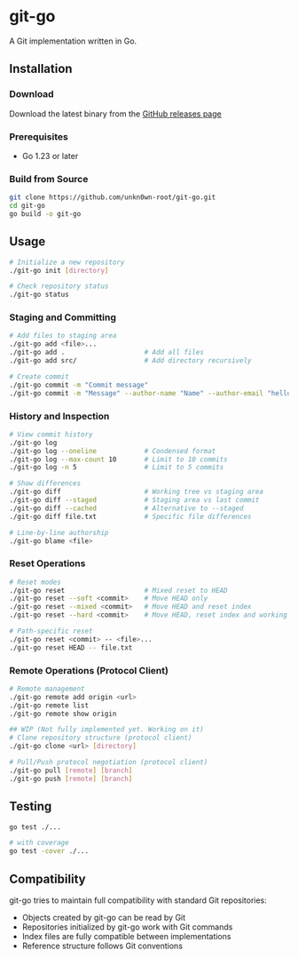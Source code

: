 # git-go

A Git implementation written in Go.

## Installation

### Download
Download the latest binary from the [GitHub releases page](https://github.com/unkn0wn-root/git-go/releases)

### Prerequisites
- Go 1.23 or later

### Build from Source
```bash
git clone https://github.com/unkn0wn-root/git-go.git
cd git-go
go build -o git-go
```

## Usage

```bash
# Initialize a new repository
./git-go init [directory]

# Check repository status
./git-go status
```

### Staging and Committing
```bash
# Add files to staging area
./git-go add <file>...
./git-go add .                    # Add all files
./git-go add src/                 # Add directory recursively

# Create commit
./git-go commit -m "Commit message"
./git-go commit -m "Message" --author-name "Name" --author-email "hello@local.repo"
```

### History and Inspection
```bash
# View commit history
./git-go log
./git-go log --oneline            # Condensed format
./git-go log --max-count 10       # Limit to 10 commits
./git-go log -n 5                 # Limit to 5 commits

# Show differences
./git-go diff                     # Working tree vs staging area
./git-go diff --staged            # Staging area vs last commit
./git-go diff --cached            # Alternative to --staged
./git-go diff file.txt            # Specific file differences

# Line-by-line authorship
./git-go blame <file>
```

### Reset Operations
```bash
# Reset modes
./git-go reset                    # Mixed reset to HEAD
./git-go reset --soft <commit>    # Move HEAD only
./git-go reset --mixed <commit>   # Move HEAD and reset index
./git-go reset --hard <commit>    # Move HEAD, reset index and working tree

# Path-specific reset
./git-go reset <commit> -- <file>...
./git-go reset HEAD -- file.txt
```

### Remote Operations (Protocol Client)
```bash
# Remote management
./git-go remote add origin <url>
./git-go remote list
./git-go remote show origin

## WIP (Not fully implemented yet. Working on it)
# Clone repository structure (protocol client)
./git-go clone <url> [directory]

# Pull/Push protocol negotiation (protocol client)
./git-go pull [remote] [branch]
./git-go push [remote] [branch]
```

## Testing

```bash
go test ./...

# with coverage
go test -cover ./...
```

## Compatibility

git-go tries to maintain full compatibility with standard Git repositories:
- Objects created by git-go can be read by Git
- Repositories initialized by git-go work with Git commands
- Index files are fully compatible between implementations
- Reference structure follows Git conventions
